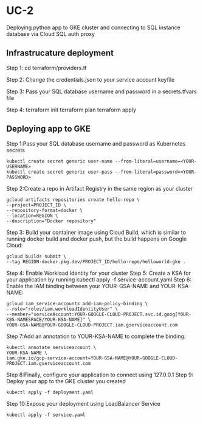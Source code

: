 # UC-2
Deploying python app to GKE cluster and connecting to SQL instance database via Cloud SQL auth proxy
## Infrastrucature deployment 
Step 1: cd terraform/providers.tf

Step 2: Change the credentials.json to your service account keyfile 

Step 3: Pass your SQL database username and password in a secrets.tfvars file

Step 4:
       terraform init
       terraform plan
       terraform apply

## Deploying app to GKE 
Step 1:Pass your SQL database username and password as Kubernetes secrets 

    kubectl create secret generic user-name --from-literal=username=<YOUR-USERNAME>
    kubectl create secret generic user-pass --from-literal=password=<YOUR-PASSWORD>

Step 2:Create a repo in Artifact Registry in the same region as your cluster

    gcloud artifacts repositories create hello-repo \
    --project=PROJECT_ID \
    --repository-format=docker \
    --location=REGION \
    --description="Docker repository"

Step 3: Build your container image using Cloud Build, which is similar to running docker build and docker push, but the build happens on Google Cloud:

    gcloud builds submit \
    --tag REGION-docker.pkg.dev/PROJECT_ID/hello-repo/helloworld-gke .

Step 4: Enable Workload Identity for your cluster
Step 5: Create a KSA for your application by running kubectl apply -f service-account.yaml
Step 6: Enable the IAM binding between your YOUR-GSA-NAME and YOUR-KSA-NAME:

    gcloud iam service-accounts add-iam-policy-binding \
    --role="roles/iam.workloadIdentityUser" \
    --member="serviceAccount:YOUR-GOOGLE-CLOUD-PROJECT.svc.id.goog[YOUR-K8S-NAMESPACE/YOUR-KSA-NAME]" \
    YOUR-GSA-NAME@YOUR-GOOGLE-CLOUD-PROJECT.iam.gserviceaccount.com

Step 7:Add an annotation to YOUR-KSA-NAME to complete the binding:

    kubectl annotate serviceaccount \
    YOUR-KSA-NAME \
    iam.gke.io/gcp-service-account=YOUR-GSA-NAME@YOUR-GOOGLE-CLOUD-PROJECT.iam.gserviceaccount.com

Step 8:Finally, configure your application to connect using 127.0.0.1
Step 9: Deploy your app to the GKE cluster you created

    kubectl apply -f deployment.yaml

Step 10:Expose your deployment using LoadBalancer Service 

    kubectl apply -f service.yaml


